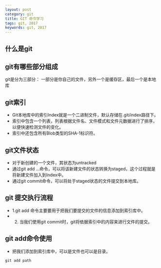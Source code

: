 ```yaml
---
layout: post
category: git
title: GIT 命令学习
tags: git, 2017
keywords: git, 2017
---
```

## 什么是git

## git有哪些部分组成
git是分为三部分： 一部分是你自己的文件，另外一个是缓存区，最后一个是本地库

## git索引
* Git本地库中的索引Index就是一个二进制文件，默认存储在.git/index路径下。
* 索引中包含一个列表，列表根据文件名、文件模式和文件元数据进行了排序，以便快速检测文件的变化。
* 索引中还包含所有Blob类型的SHA-1标识符。

## git文件状态
* 对于新创建的一个文件，其状态为untracked
* 通过git add ...命令，可以将该新建文件的状态转换为staged，这个过程就是将新建文件加入到Index中。
* 通过git commit命令，可以将处于staged状态的文件提交到本地库。

## git 提交执行流程
* 1.git add 命令主要要用于把我们要提交的文件的信息添加到索引库中。
* 2. 当我们使用git commit时，git将依据索引中的内容来进行文件的提交。

## git add命令使用
* 把我们<path>添加到索引库中，<path>可以是文件也可以是目录。
<pre><code>git add path	
</code></pre>